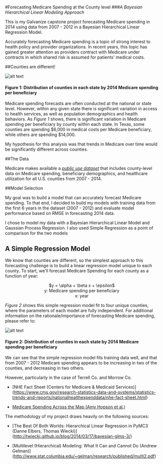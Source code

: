 #Forecasting Medicare Spending at the County level
###*A Bayesian Hierarchical Linear Modeling Approach*

This is my Galvanize capstone project forecasting Medicare spending in 2014 using data from 2007 - 2012 in a Bayesian Hierarchical Linear Regression Model.

Accurately forecasting Medicare spending is a topic of strong interest to health policy and provider organizations. In recent years, this topic has gained greater attention as providers contract with Medicare under contracts in which shared risk is assumed for patients' medical costs.

##Counties are different!

![alt text](https://github.com/brendan-drew/County-Medicare-Spending/blob/master/images/county_spendinging_dist.png)
#### Figure 1: Distribution of counties in each state by 2014 Medicare spending per beneficiary

Medicare spending forecasts are often conducted at the national or state level. However, within any given state there is significant variation in access to health services, as well as population demographics and health behaviors. As *Figure 1* shows, there is significant variation in Medicare spending per beneficiary by county within each state. In Texas, some counties are spending $6,000 in medical costs per Medicare beneficiary, while others are spending $14,000.

My hypothesis for this analysis was that trends in Medicare over time would be significantly different across counties.

##The Data

Medicare makes available a *[public use dataset](http://ahrf.hrsa.gov/download.htm)* that includes county-level data on Medicare spending, beneficiary demographics, and healthcare utilization for all U.S. counties from 2007 - 2014.

##Model Selection

My goal was to build a model that can accurately forecast Medicare spending. To that end, I decided to build my models with training data from the first 6 years in the dataset (2007 - 2012) and evaluate model performance based on RMSE in forecasting 2014 data.

I chose to model my data with a Bayesian Hierarchical Linear Model and Gaussian Process Regression. I also used Simple Regression as a point of comparison for the two models

## A Simple Regression Model

We know that counties are different, so the simplest approach to this forecasting challenge is to build a linear regression model unique to each county. To start, we'll forecast Medicare Spending for each county as a function of year:

<center>$y = \alpha + \beta x + \epsilon$</center>

<center>y: Medicare spending per beneficiary</center>
<center>x: year</center>

*Figure 2* shows this simple regression model fit to four unique counties, where the parameters of each model are fully independent.
For additional information on the rationale/importance of forecasting Medicare spending, please refer to:

![alt text](https://github.com/brendan-drew/County-Medicare-Spending/blob/master/images/ols_with_forecast.png)
#### Figure 2: Distribution of counties in each state by 2014 Medicare spending per beneficiary

We can see that the simple regression model fits training data well, and that from 2007 - 2012 Medicare spending appears to be increasing in two of the counties, and decreasing in two others.

However, particularly in the case of Terrell Co. and Morrow Co.

* [NHE Fact Sheet (Centers for Medicare & Medicaid Services)] (https://www.cms.gov/research-statistics-data-and-systems/statistics-trends-and-reports/nationalhealthexpenddata/nhe-fact-sheet.html)

* [Medicare Spending Across the Map (Amy Hopson et al.)](http://www.ncpa.org/pdfs/st313.pdf)

The methodology of my project draws heavily on the following sources:

* [The Best Of Both Worlds: Hierarchical Linear Regression in PyMC3 (Danne Elbers, Thomas Wiecki)] (http://twiecki.github.io/blog/2014/03/17/bayesian-glms-3/)

* [Multilevel (Hierarchical) Modeling:
What It Can and Cannot Do (Andrew Gelman)] (http://www.stat.columbia.edu/~gelman/research/published/multi2.pdf)
